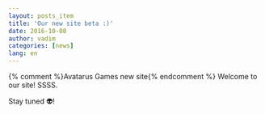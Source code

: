 ```yaml
---
layout: posts_item
title: 'Our new site beta :)'
date: 2016-10-08
author: vadim
categories: [news]
lang: en
---
```


{% comment %}Avatarus Games new site{% endcomment %}
Welcome to our site! SSSS.

Stay tuned :alien:!
